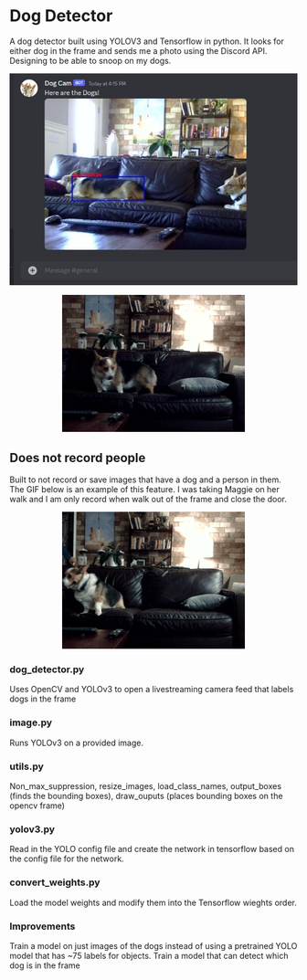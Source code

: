 # Dog Detector
A dog detector built using YOLOV3  and Tensorflow in python. It looks for either dog in the frame and sends me a photo using the Discord API.  Designing to be able to snoop on my dogs. 

<p align="center">
  <img src="/data/output_images/dog_livestream.JPG" />
</p>

<p align="center">
  <img src="/data/output_images/saved_dog.gif" alt="animated" />
</p>

## Does not record people
Built to not record or save images that have a dog and a person in them. The GIF below is an example of this feature. I was taking Maggie on her walk and I am only record when walk out of the frame and close the door.

<p align="center">
  <img src="/data/output_images/no_person.gif" alt="animated" />
</p>

### dog_detector.py
Uses OpenCV and YOLOv3 to open a livestreaming camera feed that labels dogs in the frame

### image.py
Runs YOLOv3 on a provided image. 

### utils.py
Non_max_suppression, resize_images, load_class_names, output_boxes (finds the bounding boxes), draw_ouputs (places bounding boxes on the opencv frame)

### yolov3.py
Read in the YOLO config file and create the network in tensorflow based on the config file for the network. 

### convert_weights.py
Load the model weights and modify them into the Tensorflow wieghts order. 

### Improvements
Train a model on just images of the dogs instead of using a pretrained YOLO model that has ~75 labels for objects.
Train a model that can detect which dog is in the frame
